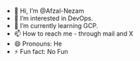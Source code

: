 - 👋 Hi, I’m @Afzal-Nezam
- 👀 I’m interested in DevOps.
- 🌱 I’m currently learning GCP.
- 📫 How to reach me - through mail and X
- 😄 Pronouns: He
- ⚡ Fun fact: No Fun

<!---
Afzal-Nezam/Afzal-Nezam is a ✨ special ✨ repository because its `README.md` (this file) appears on your GitHub profile.
You can click the Preview link to take a look at your changes.
--->
